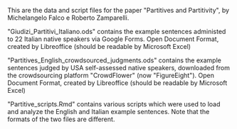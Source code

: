 This are the data and script files for the paper "Partitives and Partitivity",
by Michelangelo Falco e Roberto Zamparelli.

"Giudizi_Partitivi_Italiano.ods" contains the example sentences
administed to 22 Italian native speakers via Google Forms.
Open Document Format, created by Libreoffice (should be readable by
Microsoft Excel)

"Partitives_English_crowdsourced_judgments.ods" contains the example
sentences judged by USA self-assessed native speakers, downloaded from
the crowdsourcing platform "CrowdFlower" (now "FigureEight").  Open
Document Format, created by Libreoffice (should be readable by
Microsoft Excel)

"Partitive_scripts.Rmd" contains various scripts which were used to
load and analyze the English and Italian example sentences. Note that
the formats of the two files are different.


